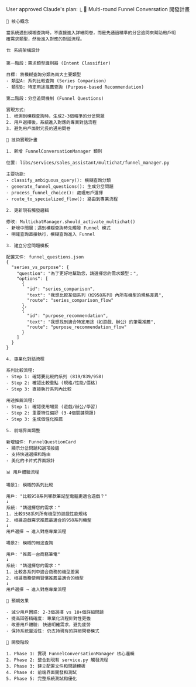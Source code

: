 User approved Claude's plan:
  ⎿ 🎯 Multi-round Funnel Conversation 開發計畫

    📝 核心概念

    當系統遇到模糊查詢時，不直接進入詳細問卷，而是先通過精準的分岔追問來幫助用戶明
    確需求類型，然後進入對應的對話流程。

    🏗️ 系統架構設計

    第一階段：需求類型識別器 (Intent Classifier)

    目標: 將模糊查詢分類為兩大主要類型
    - 類型A: 系列比較查詢 (Series Comparison)
    - 類型B: 特定用途推薦查詢 (Purpose-based Recommendation)

    第二階段：分岔追問機制 (Funnel Questions)

    實現方式: 
    1. 檢測到模糊查詢時，生成2-3個精準的分岔問題
    2. 用戶選擇後，系統進入對應的專業對話流程
    3. 避免用戶面對冗長的通用問卷

    🔧 技術實現計畫

    1. 新增 FunnelConversationManager 類別

    位置: libs/services/sales_assistant/multichat/funnel_manager.py

    主要功能:
    - classify_ambiguous_query(): 模糊查詢分類
    - generate_funnel_questions(): 生成分岔問題
    - process_funnel_choice(): 處理用戶選擇
    - route_to_specialized_flow(): 路由到專業流程

    2. 更新現有觸發邏輯

    修改: MultichatManager.should_activate_multichat()
    - 新增中間層：遇到模糊查詢時先觸發 Funnel 模式
    - 明確查詢直接執行，模糊查詢進入 Funnel

    3. 建立分岔問題模板

    配置文件: funnel_questions.json
    {
      "series_vs_purpose": {
        "question": "為了更好地幫助您，請選擇您的需求類型：",
        "options": [
          {
            "id": "series_comparison",
            "text": "我想比較某個系列（如958系列）內所有機型的規格差異",
            "route": "series_comparison_flow"
          },
          {
            "id": "purpose_recommendation", 
            "text": "我想找到適合特定用途（如遊戲、辦公）的筆電推薦",
            "route": "purpose_recommendation_flow"
          }
        ]
      }
    }

    4. 專業化對話流程

    系列比較流程:
    - Step 1: 確認要比較的系列 (819/839/958)
    - Step 2: 確認比較重點 (規格/性能/價格)
    - Step 3: 直接執行系列內比較

    用途推薦流程:
    - Step 1: 確認使用場景 (遊戲/辦公/學習)
    - Step 2: 重要特性偏好 (3-4個關鍵問題)
    - Step 3: 生成個性化推薦

    5. 前端界面調整

    新增組件: FunnelQuestionCard
    - 顯示分岔問題和選項按鈕
    - 支持快速選擇和路由
    - 美化的卡片式界面設計

    📊 用戶體驗流程

    場景1: 模糊的系列比較

    用戶: "比較958系列哪款筆記型電腦更適合遊戲？"
    ↓
    系統: "請選擇您的需求："
    1. 比較958系列所有機型的遊戲性能規格
    2. 根據遊戲需求推薦最適合的958系列機型
    ↓
    用戶選擇 → 進入對應專業流程

    場景2: 模糊的用途查詢

    用戶: "推薦一台商務筆電"
    ↓
    系統: "請選擇您的需求："
    1. 比較各系列中適合商務的機型差異
    2. 根據商務使用習慣推薦最適合的機型
    ↓
    用戶選擇 → 進入對應專業流程

    🎯 預期效果

    - 減少用戶困惑: 2-3個選擇 vs 10+個詳細問題
    - 提高回答精確度: 專業化流程針對性更強
    - 改善用戶體驗: 快速明確需求，避免疲勞
    - 保持系統靈活性: 仍支持現有的詳細問卷模式

    🚀 開發階段

    1. Phase 1: 實現 FunnelConversationManager 核心邏輯
    2. Phase 2: 整合到現有 service.py 觸發流程
    3. Phase 3: 建立配置文件和問題模板
    4. Phase 4: 前端界面開發和測試
    5. Phase 5: 完整系統測試和優化